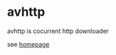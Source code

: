 avhttp
======

avhttp is cocurrent http downloader

see [homepage](http://avplayer.org/avhttp.html)
